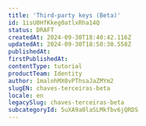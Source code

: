 ```yaml
---
title: 'Third-party keys (Beta)'
id: 1isU0HfKkeg0atlxRha14Q
status: DRAFT
createdAt: 2024-09-30T18:40:42.116Z
updatedAt: 2024-09-30T18:50:30.558Z
publishedAt: 
firstPublishedAt: 
contentType: tutorial
productTeam: Identity
author: 1malnhMX0vPThsaJaZMYm2
slugEN: chaves-terceiras-beta
locale: en
legacySlug: chaves-terceiras-beta
subcategoryId: 5uXA9a0laSLMkfbv6jQRDS
---
```



